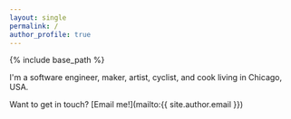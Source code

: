 ```yaml
---
layout: single
permalink: /
author_profile: true
---
```


{% include base_path %}

I'm a software engineer, maker, artist, cyclist, and cook living in Chicago, USA.

Want to get in touch? [Email me!](mailto:{{ site.author.email }})

